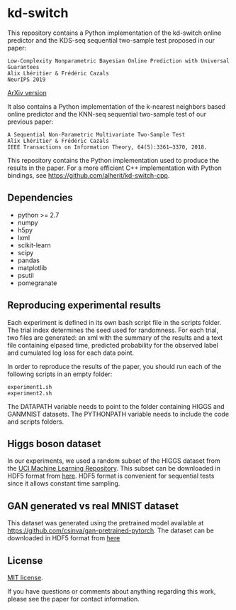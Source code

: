 # kd-switch


This repository contains a Python implementation of the kd-switch online predictor and the KDS-seq sequential two-sample test proposed in our paper:

    Low-Complexity Nonparametric Bayesian Online Prediction with Universal Guarantees
    Alix Lhéritier & Frédéric Cazals
    NeurIPS 2019

[ArXiv version](https://arxiv.org/abs/1901.07662)

It also contains a Python implementation of the k-nearest neighbors based online predictor and the KNN-seq sequential two-sample test of our previous paper:

    A Sequential Non-Parametric Multivariate Two-Sample Test
    Alix Lhéritier & Frédéric Cazals
    IEEE Transactions on Information Theory, 64(5):3361–3370, 2018.

This repository contains the Python implementation used to produce the results in the paper. For a more efficient C++ implementation with Python bindings, see https://github.com/alherit/kd-switch-cpp.

## Dependencies

* python >= 2.7
* numpy 
* h5py
* lxml
* scikit-learn
* scipy
* pandas
* matplotlib
* psutil
* pomegranate



## Reproducing experimental results

Each experiment is defined in its own bash script file in the scripts folder. 
The trial index determines the seed used for randomness. For each trial, two files are generated: an xml with the summary of the results and a text file containing elpased time, predicted probability for the observed label and cumulated log loss for each data point. 

In order to reproduce the results of the paper, you should run each of the following scripts in an empty folder: 

```
experiment1.sh 
experiment2.sh
```

The DATAPATH variable needs to point to the folder containing HIGGS and GANMNIST datasets.
The PYTHONPATH variable needs to include the code and scripts folders.


## Higgs boson dataset

In our experiments, we used a random subset of the HIGGS dataset from the [UCI Machine Learning Repository](https://archive.ics.uci.edu/ml/datasets/HIGGS). 
This subset can be downloaded in HDF5 format from [here](https://www.dropbox.com/s/x7qdf9bmsvfezl9/HIGGSsubset.zip?dl=0).
HDF5 format is convenient for sequential tests since it allows constant time sampling.

## GAN generated vs real MNIST dataset

This dataset was generated using the pretrained model available at https://github.com/csinva/gan-pretrained-pytorch.
The dataset can be downloaded in HDF5 format from [here](https://www.dropbox.com/s/qsg0ujbph1d0ul3/GANMNIST.zip?dl=0)



## License
[MIT license](https://github.com/alherit/kd-switch/blob/master/LICENSE).

If you have questions or comments about anything regarding this work, please see the paper for contact information.


